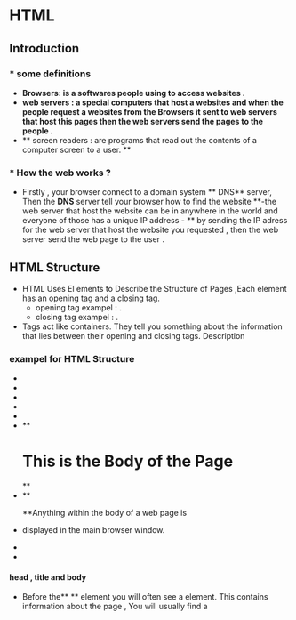 # HTML
## Introduction 
### *  some definitions

  * **Browsers: is a softwares people using to access websites .**
 * **web servers : a special computers that host a websites and when the people request a websites from the Browsers it sent to web servers that host this pages then the web servers send the pages to the people .**
 * ** screen readers : are programs
that read out the contents of a
computer screen to a user. **

### * How the web works ?
* Firstly , your browser connect to a domain system 
** DNS** server, Then the **DNS** server tell your browser how to find the website **-the web server that host the website can be in anywhere in the world and everyone of those has a unique IP address -  ** by sending the IP adress for the web server that host the website you requested , then the web server send the web page to the user .
## HTML Structure
* HTML Uses El ements
to Describe the
Structure of Pages ,Each
element has an opening tag and a closing tag.
  * opening tag exampel : **<body>** .
  * closing tag exampel : **</body>**  .
* Tags act like containers. They tell you
something about the information that lies
between their opening and closing tags.
Description
### exampel for HTML Structure 
* **</html>**
 * **<head>**
* **<title>**This is the Title of the Page**</title>**
* **</head>**
* **<body>**
* ** <h1>**This is the Body of the Page**</h1>**
* **<p>**Anything within the body of a web page is
* displayed in the main browser window.**</p>**
* **</body>**
*  **</html>**
#### head , title and body 
  * Before the**  <body>** element you
will often see a **<head>** element.
This contains information
about the page ,
You will usually find a **<title>**
element inside the **<head>**
element.
* Anything written between the
**<title>** tags will appear in the
title bar (or tabs) at the top of
the browser window
* Anything written between
the **<body>** tags will appear
in the main browser window .
## Extra Markup
### Comments in HTML
- If you want to add a comment
to your code that will not be
visible in the user's browser, you
can add the text between these
characters:
**<!-- comment goes here -->**
### ID Attribute
* Every HTML element can carry
the id attribute. It is used to
uniquely identify that element
from other elements on the
page. Its value should start with
a letter or an underscore (not a
number or any other character).
It is important that no two
elements on the same page
have the same value for their id
attributes (otherwise the value is
no longer unique).
### Class Attribute
* Every HTML element can
also carry a class attribute.
Sometimes, rather than uniquely
identifying one element within
a document, you will want a
way to identify several elements
as being different from the
other elements on the page.
For example, you might have
some paragraphs of text that
contain information that is more
important than others and want
to distinguish these elements, or
you might want to differentiate
between links that point to other
pages on your own site and links
that point to external sites.
### Block Elements
* Some elements will always
appear to start on a new line in
the browser window. These are
known as block level elements, Examples of block elements are
**<h1>, <p>, <ul>, and <li>.**
### Inline Elements
* Some elements will always
appear to continue on the
same line as their neighbouring
elements. These are known as
inline elements, Examples of inline elements are
** <a>, <b>, <em>, and <img>**.
### iframe
* An iframe is like a little window
that has been cut into your
page — and in that window you
can see another page. The term
iframe is an abbreviation of inline
frame.
### Escape Characters
* There are some characters that are used in
and reserved by HTML code. (For example,** ©** ,**<**, **¥**  , ** etc **...... .)
* If you want these
characters to appear on your
page you need to use the escape codes or
entity references like (**© =  & copy;**).
## HTML5 Layout
### New Html5 Layout Elements
* HTML5 introduces a new set of elements that allow you to divide up the
parts of a page.
* For example, the **header **sits
inside a new **<header> **element,
the navigation in a **<nav>**
element, and the **articles **are in
individual **<article>** elements.
## Process & Design 
### Who is the Site For?
* Every website should be designed for the
target audience—not just for yourself or the
site owner. It is therefore very important to
understand who your target audience is.
###  Why People Visit YOUR Website ?
* Now that you know who your visitors are, you
need to consider why they are coming. While
some people will simply chance across your
website, most will visit for a specific reason.
### What Information Your Visitors Need?
* You know who is coming to your site and why
they are coming, so now you need to work out
what information they need in order to achieve
their goals quickly and effectively.
### How Often People Will Visit Your Site?\
* Some sites benefit from being updated more
frequently than others. Some information (such
as news) may be constantly changing, while
other content remains relatively static.
###  * WireFrames
* A wireframe is a simple sketch of the key
information that needs to go on each page of a
site. It shows the hierarchy of the information
and how much space it might require.
* By creating a wireframe you can
ensure that all of the information
that needs to be on a page is
included.

![WireFrame](https://www.freepik.com/blog/app/uploads/2019/05/how-use-wireframes-web-design-Cover-post-100.jpg)

